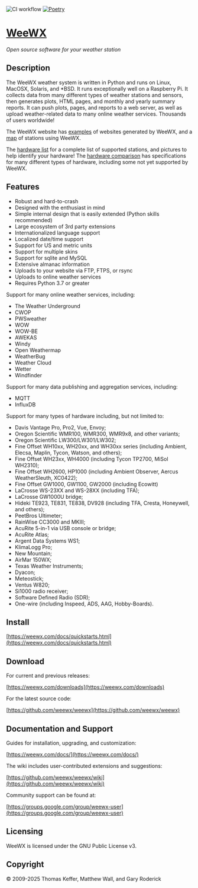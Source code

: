 ![CI workflow](https://github.com/weewx/weewx/actions/workflows/ci.yaml/badge.svg)
[![Poetry](https://img.shields.io/endpoint?url=https://python-poetry.org/badge/v0.json)](https://python-poetry.org/)

# [WeeWX](https://www.weewx.com)
*Open source software for your weather station*

## Description

The WeeWX weather system is written in Python and runs on Linux, MacOSX,
Solaris, and *BSD.  It runs exceptionally well on a Raspberry Pi.  It collects
data from many different types of weather stations and sensors, then generates
plots, HTML pages, and monthly and yearly summary reports. It can push plots,
pages, and reports to a web server, as well as upload weather-related data to 
many online weather services.  Thousands of users worldwide!

The WeeWX website has [examples](https://weewx.com/showcase.html) of
websites generated by WeeWX, and a [map](https://weewx.com/stations.html) of
stations using WeeWX.

The [hardware list](https://www.weewx.com/hardware.html) for a complete
list of supported stations, and pictures to help identify your hardware!
The [hardware comparison](https://www.weewx.com/hwcmp.html) has specifications
for many different types of hardware, including some not yet supported by
WeeWX.

## Features

* Robust and hard-to-crash
* Designed with the enthusiast in mind
* Simple internal design that is easily extended (Python skills recommended)
* Large ecosystem of 3rd party extensions
* Internationalized language support
* Localized date/time support
* Support for US and metric units
* Support for multiple skins
* Support for sqlite and MySQL
* Extensive almanac information
* Uploads to your website via FTP, FTPS, or rsync
* Uploads to online weather services
* Requires Python 3.7 or greater

Support for many online weather services, including:

* The Weather Underground
* CWOP
* PWSweather
* WOW
* WOW-BE
* AWEKAS
* Windy
* Open Weathermap
* WeatherBug
* Weather Cloud
* Wetter
* Windfinder

Support for many data publishing and aggregation services, including:

* MQTT
* InfluxDB

Support for many types of hardware including, but not limited to:

* Davis Vantage Pro, Pro2, Vue, Envoy;
* Oregon Scientific WMR100, WMR300, WMR9x8, and other variants;
* Oregon Scientific LW300/LW301/LW302;
* Fine Offset WH10xx, WH20xx, and WH30xx series (including Ambient, Elecsa, Maplin, Tycon, Watson, and others);
* Fine Offset WH23xx, WH4000 (including Tycon TP2700, MiSol WH2310);
* Fine Offset WH2600, HP1000 (including Ambient Observer, Aercus WeatherSleuth, XC0422);
* Fine Offset GW1000, GW1100, GW2000 (including Ecowitt)
* LaCrosse WS-23XX and WS-28XX (including TFA);
* LaCrosse GW1000U bridge;
* Hideki TE923, TE831, TE838, DV928 (including TFA, Cresta, Honeywell, and others);
* PeetBros Ultimeter;
* RainWise CC3000 and MKIII;
* AcuRite 5-in-1 via USB console or bridge;
* AcuRite Atlas;
* Argent Data Systems WS1;
* KlimaLogg Pro;
* New Mountain;
* AirMar 150WX;
* Texas Weather Instruments;
* Dyacon;
* Meteostick;
* Ventus W820;
* Si1000 radio receiver;
* Software Defined Radio (SDR);
* One-wire (including Inspeed, ADS, AAG, Hobby-Boards).

## Install

[https://weewx.com/docs/quickstarts.html](https://weewx.com/docs/quickstarts.html)

## Download

For current and previous releases:

[https://weewx.com/downloads](https://weewx.com/downloads)

For the latest source code:

[https://github.com/weewx/weewx](https://github.com/weewx/weewx)

## Documentation and Support

Guides for installation, upgrading, and customization:

[https://weewx.com/docs/](https://weewx.com/docs/)

The wiki includes user-contributed extensions and suggestions:

[https://github.com/weewx/weewx/wiki](https://github.com/weewx/weewx/wiki)

Community support can be found at:

[https://groups.google.com/group/weewx-user](https://groups.google.com/group/weewx-user)

## Licensing

WeeWX is licensed under the GNU Public License v3.

## Copyright

© 2009-2025 Thomas Keffer, Matthew Wall, and Gary Roderick
